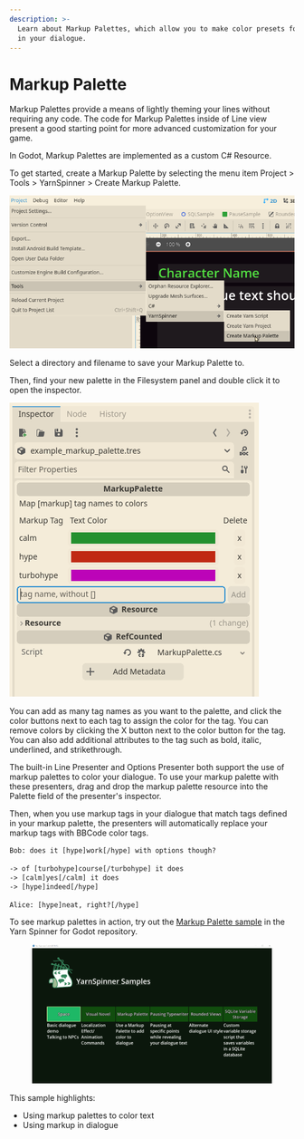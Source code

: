 ```yaml
---
description: >-
  Learn about Markup Palettes, which allow you to make color presets for markup
  in your dialogue.
---
```


# Markup Palette

Markup Palettes provide a means of lightly theming your lines without requiring any code. The code for Markup Palettes inside of Line view present a good starting point for more advanced customization for your game.

In Godot, Markup Palettes are implemented as a custom C# Resource.

To get started, create a Markup Palette by selecting the menu item Project > Tools > YarnSpinner > Create Markup Palette.

![Selecting the menu item to create a new Markup Palette resource.](../../../../.gitbook/assets/YarnSpinner-Godot-create-markup-palette.png)

Select a directory and filename to save your Markup Palette to.

Then, find your new palette in the Filesystem panel and double click it to open the inspector.

![Viewing the inspector for a Markup Palette resource.](../../../../.gitbook/assets/YarnSpinner-Godot-markup-palette-inspector.png)

You can add as many tag names as you want to the palette, and click the color buttons next to each tag to assign the color for the tag. You can remove colors by clicking the X button next to the color button for the tag. You can also add additional attributes to the tag such as bold, italic, underlined, and strikethrough.

The built-in Line Presenter and Options Presenter both support the use of markup palettes to color your dialogue. To use your markup palette with these presenters, drag and drop the markup palette resource into the Palette field of the presenter's inspector.

Then, when you use markup tags in your dialogue that match tags defined in your markup palette, the presenters will automatically replace your markup tags with BBCode color tags.

```
Bob: does it [hype]work[/hype] with options though?

-> of [turbohype]course[/turbohype] it does
-> [calm]yes[/calm] it does
-> [hype]indeed[/hype]

Alice: [hype]neat, right?[/hype]
```

To see markup palettes in action, try out the [Markup Palette sample](https://github.com/YarnSpinnerTool/YarnSpinner-Godot/tree/develop/Samples/MarkupPalette) in the Yarn Spinner for Godot repository.

<figure><img src="../../../../.gitbook/assets/YarnSpinner-Godot-markup-palette-sample.gif" alt="" width="563"><figcaption></figcaption></figure>

This sample highlights:

* Using markup palettes to color text
* Using markup in dialogue
